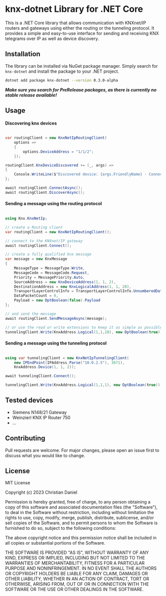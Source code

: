 # knx-dotnet Library for .NET Core

This is a .NET Core library that allows communication with KNXnet/IP routers and gateways using either the routing or the tunneling protocol. It provides a simple and easy-to-use interface for sending and receiving KNX telegrams over IP as well as device discovery.

## Installation

The library can be installed via NuGet package manager. 
Simply search for `knx-dotnet` and install the package to your .NET project.

```bash
dotnet add package knx-dotnet --version 0.3.0-alpha
```


**_Make sure you search for PreRelease packages, as there is currently no stable release available!_**

## Usage

#### Discovering knx devices
```csharp

var routingClient = new KnxNetIpRoutingClient(
    options =>
    {
        options.DeviceAddress = "1/1/2";
    });

routingClient.KnxDeviceDiscovered += (_, args) =>
{
    Console.WriteLine($"Discovered device: {args.FriendlyName} - ConnectionString: {args.ConnectionString}");
};

await routingClient.ConnectAsync();
await routingClient.DiscoverAsync();
```

#### Sending a message using the routing protocol

```csharp

using Knx.KnxNetIp;

// create a Routing client
var routingClient = new KnxNetIpRoutingClient();

// connect to the KNXnet/IP gateway
await routingClient.Connect();

// create a fully qualified knx message
var message = new KnxMessage
{
    MessageType = MessageType.Write,
    MessageCode = MessageCode.Request,
    Priority = MessagePriority.Auto,
    SourceAddress = new KnxDeviceAddress(1, 1, 2),
    DestinationAddress = new KnxLogicalAddress(1, 1, 28),
    TransportLayerControlInfo = TransportLayerControlInfo.UnnumberedDataPacket,
    DataPacketCount = 0,
    Payload = new DptBoolean(false).Payload
};

// and send the message
await routingClient.SendMessageAsync(message);

// or use the read or write extensions to keep it as simple as possible
tunnelingClient.Write(KnxAddress.Logical(1,1,28), new DptBoolean(true));

```

#### Sending a message using the tunneling protocol

```csharp

using var tunnelingClient = new KnxNetIpTunnelingClient(
    new IPEndPoint(IPAddress.Parse("10.0.2.5"), 3671),
    KnxAddress.Device(1, 1, 2));

await tunnelingClient.Connect();

tunnelingClient.Write(KnxAddress.Logical(1,1,1), new DptBoolean(true));

```

## Tested devices
 - Siemens N148/21 Gateway
 - Weinzierl KNX IP Router 750
 - ...

## Contributing
Pull requests are welcome. For major changes, please open an issue first to discuss what you would like to change.

## License
MIT License

Copyright (c) 2023 Christian Daniel

Permission is hereby granted, free of charge, to any person obtaining a copy
of this software and associated documentation files (the "Software"), to deal
in the Software without restriction, including without limitation the rights
to use, copy, modify, merge, publish, distribute, sublicense, and/or sell
copies of the Software, and to permit persons to whom the Software is
furnished to do so, subject to the following conditions:

The above copyright notice and this permission notice shall be included in all
copies or substantial portions of the Software.

THE SOFTWARE IS PROVIDED "AS IS", WITHOUT WARRANTY OF ANY KIND, EXPRESS OR
IMPLIED, INCLUDING BUT NOT LIMITED TO THE WARRANTIES OF MERCHANTABILITY,
FITNESS FOR A PARTICULAR PURPOSE AND NONINFRINGEMENT. IN NO EVENT SHALL THE
AUTHORS OR COPYRIGHT HOLDERS BE LIABLE FOR ANY CLAIM, DAMAGES OR OTHER
LIABILITY, WHETHER IN AN ACTION OF CONTRACT, TORT OR OTHERWISE, ARISING FROM,
OUT OF OR IN CONNECTION WITH THE SOFTWARE OR THE USE OR OTHER DEALINGS IN THE
SOFTWARE.


